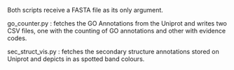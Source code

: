 Both scripts receive a FASTA file as its only argument.

go_counter.py : fetches the GO Annotations from the Uniprot and writes two CSV files, one with the counting of GO annotations and other with evidence codes.

sec_struct_vis.py : fetches the secondary structure annotations stored on Uniprot and depicts in as spotted band colours.
